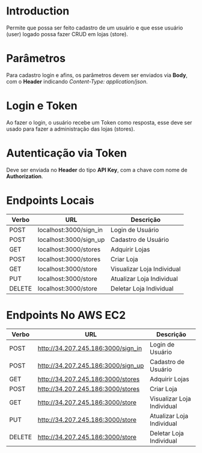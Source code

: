 
# Introduction

Permite que possa ser feito cadastro de um usuário e que esse usuário (user) logado possa fazer CRUD em lojas (store).

# Parâmetros

Para cadastro login e afins, os parâmetros devem ser enviados via **Body**, com o **Header** indicando *Content-Type: application/json*.

# Login e Token

Ao fazer o login, o usuário recebe um Token como resposta, esse deve ser usado para fazer a administração das lojas (stores).

# Autenticação via Token

Deve ser enviada no **Header** do tipo **API Key**, com a chave com nome de **Authorization**.

# Endpoints Locais

| Verbo  | URL                    | Descrição                  |
|--------|------------------------|----------------------------|
| POST    | localhost:3000/sign_in | Login de Usuário           |
| POST   | localhost:3000/sign_up | Cadastro de Usuário        |
| GET    | localhost:3000/stores  | Adquirir Lojas             |
| POST   | localhost:3000/stores  | Criar Loja                 |
| GET    | localhost:3000/store   | Visualizar Loja Individual |
| PUT    | localhost:3000/store   | Atualizar Loja Individual  |
| DELETE | localhost:3000/store   | Deletar Loja Individual    |

# Endpoints No AWS EC2

| Verbo  | URL                    | Descrição                  |
|--------|------------------------|----------------------------|
| POST    | http://34.207.245.186:3000/sign_in | Login de Usuário           |
| POST   | http://34.207.245.186:3000/sign_up | Cadastro de Usuário        |
| GET    | http://34.207.245.186:3000/stores  | Adquirir Lojas             |
| POST   | http://34.207.245.186:3000/stores  | Criar Loja                 |
| GET    | http://34.207.245.186:3000/store   | Visualizar Loja Individual |
| PUT    | http://34.207.245.186:3000/store   | Atualizar Loja Individual  |
| DELETE | http://34.207.245.186:3000/store   | Deletar Loja Individual    |

